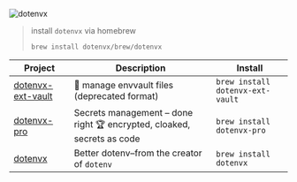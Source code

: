 ![dotenvx](https://dotenvx.com/better-banner.png)

> install `dotenvx` via homebrew
> ```
> brew install dotenvx/brew/dotenvx
> ```

<!-- project_table_start -->
| Project                                                           | Description                                                           | Install                          |
| ----------------------------------------------------------------- | --------------------------------------------------------------------- | -------------------------------- |
| [dotenvx-ext-vault](https://github.com/dotenvx/dotenvx-ext-vault) | 🔐 manage envvault files (deprecated format)                           | `brew install dotenvx-ext-vault` |
| [dotenvx-pro](https://github.com/dotenvx/dotenvx-pro)             | Secrets management – done right 🏆 encrypted, cloaked, secrets as code | `brew install dotenvx-pro`       |
| [dotenvx](https://github.com/dotenvx/dotenvx)                     | Better dotenv–from the creator of `dotenv`                            | `brew install dotenvx`           |
<!-- project_table_end -->
